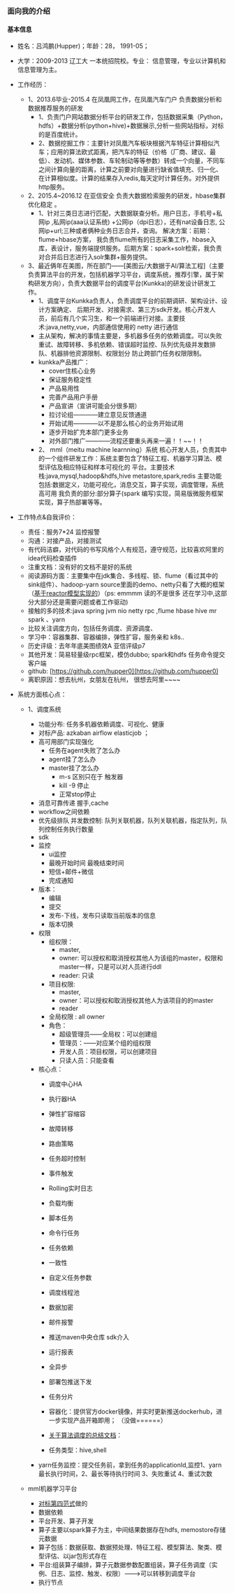 ### 面向我的介绍 
#### 基本信息
* 姓名：吕鸿鹏(Hupper)；年龄：28， 1991-05；
* 大学：2009-2013 辽工大 一本统招院校。专业： 信息管理，专业以计算机和信息管理为主。
* 工作经历：
	* 1、2013.6毕业-2015.4 在凤凰网工作，在凤凰汽车门户 负责数据分析和数据推荐服务的研发
		* 1、负责门户网站数据分析平台的研发工作，包括数据采集（Python，hdfs）+数据分析(python+hive)+数据展示,分析一些网站指标，对标的是百度统计。
		* 2、数据挖掘工作：主要针对凤凰汽车板块根据汽车特征计算相似汽车；应用的算法欧式距离，把汽车的特征（价格（厂商、建议、最低）、发动机、媒体参数、车轮制动等等参数）转成一个向量，不同车之间计算向量的距离，计算之前要对向量进行缺省值填充、归一化、在计算相似度。计算的结果存入redis,每天定时计算任务。对外提供http服务。
	* 2、2015.4~2016.12 在亚信安全 负责大数据检索服务的研发，hbase集群优化稳定 。
		* 1、针对三类日志进行匹配，大数据联查分析。用户日志，手机号+私网ip ,私网ip(aaa认证系统) +公网ip（dpi日志），还有nat设备日志, 公网ip+url;三种或者俩种业务日志合并，查询。 解决方案：前期：flume+hbase方案， 我负责flume所有的日志采集工作，hbase入库，表设计，服务端提供服务。后期方案：spark+solr检索，我负责对合并后日志进行入solr集群+服务提供。
	* 3、最近俩年在美图，所在部门——[美图云/大数据于AI/算法工程]（主要负责算法平台的开发，包括机器学习平台，调度系统，推荐引擎，属于架构研发方向），负责大数据平台的调度平台(Kunkka)的研发设计研发工作。
		* 1、调度平台Kunkka负责人，负责调度平台的前期调研、架构设计、设计方案确定、 后期开发、对接需求、第三方sdk开发。核心开发人员，前后有几个实习生，和一个前端进行对接。主要技术:java,netty,vue，内部通信使用的 netty 进行通信
		* 主从架构，解决的事情主要是，多机器多任务的依赖调度。可以失败重试、故障转移、多机依赖、错误超时监控、队列优先级并发数排队、机器排他资源限制、权限划分 防止跨部门任务权限限制。
		* kunkka产品推广：
			* cover住核心业务
			* 保证服务稳定性
			* 产品易用性
			* 完善产品用户手册 
			* 产品宣讲（宣讲可能会分很多期）
			* 拉讨论组————建立意见反馈通道
			* 开始试用————以不是那么核心的业务开始试用
			* 逐步开始扩充本部门更多业务
			* 对外部门推广————流程还要重头再来一遍！！~~！！
		* 2、 mml（meitu machine learnning）系统 核心开发人员，负责其中的一个组件研发工作：系统主要包含了特征工程、机器学习算法、模型评估及相应特征和样本可视化的 平台。主要技术栈:java,mysql,hadoop&hdfs,hive metastore,spark,redis 主要功能包括:数据定义，功能可视化，消息交互，算子实现，调度管理，系统高可用 我负责的部分:部分算子(spark 编写)实现，简易版微服务框架实现，算子热部署等等。

* 工作特点&自我评价：
	* 责任：服务7*24 监控报警
	* 沟通：对接产品，对接测试
	* 有代码洁癖，对代码的书写风格个人有规范，遵守规范，比较喜欢阿里的idea代码检查插件
	* 注重文档：没有好的文档不是好的系统
	* 阅读源码方面：主要集中在jdk集合、多线程、锁、flume（看过其中的sink组件）、hadoop-yarn source里面的demo、netty只看了大概的框架（<a href="https://github.com/hupper0/nioNetty">基于reactor模型实现的</a>）（ps: emmmm  读的不是很多 还在学习中,这部分大部分还是需要问题或者工作驱动)
	* 接触的多的技术:java spring jvm nio netty rpc ,flume hbase hive mr spark 、yarn
	* 比较关注调度方向，包括任务调度、资源调度、
	* 学习中：容器集群、容器编排，弹性扩容，服务亲和 k8s..
	* 历史评级：去年年底美图绩效A 亚信评级p7
	* 其他开发：简易轻量级rpc框架，模仿dubbo; spark和hdfs 任务命令提交客户端
	* github: [https://github.com/hupper0](https://github.com/hupper0)
	* 离职原因：想去杭州，女朋友在杭州， 很想去阿里~~~~


* 系统方面核心点：
	* 1、调度系统
		* 功能分布: 任务多机器依赖调度、可视化、健康
		* 对标产品: azkaban airflow elasticjob ；
		* 高可用部门实现强化 
			* 任务在agent失败了怎么办
			* agent挂了怎么办
			* master挂了怎么办
				* m-s 区别只在于 触发器 
				* kill -9 停止
				* 正常stop停止 
		* 消息可靠传递 握手,cache
		* workflow之间依赖
		* 优先级排队 并发数控制: 队列关联机器，队列关联机器，指定队列，队列控制任务执行数量
		* sdk
		* 监控
			* ui监控
			* 最晚开始时间 最晚结束时间 
			* 短信+邮件+微信
			* 完成通知 
		* 版本：
			* 编辑
			* 提交
			* 发布-下线，发布只读取当前版本的信息
			* 版本切换 
		* 权限
			* 组权限：
				* master,
				* owner: 可以授权和取消授权其他人为该组的master，权限和master一样，只是可以对人员进行ddl
				* reader: 只读
			* 项目权限:
				* master,
				* owner：可以授权和取消授权其他人为该项目的的master
				* reader
			* 全局权限 : all owner
			* 角色：
				* 超级管理员——全局权：可以创建组
				* 管理员：——对应某个组的组权限
				* 开发人员：项目权限，可以创建项目
				* 只读人员：只能查看
		* 核心点：
			* 调度中心HA
			* 执行器HA
			* 弹性扩容缩容
			* 故障转移
			* 路由策略
			* 任务超时控制
			* 事件触发
			* Rolling实时日志
			* 负载均衡
			* 脚本任务
			* 命令行任务
			* 任务依赖
			* 一致性
			* 自定义任务参数
			* 调度线程池
			* 数据加密
			* 邮件报警
			* 推送maven中央仓库 sdk介入
			* 运行报表
			* 全异步
			* 部署包推送下发
			* 任务分片
			* 容器化：提供官方docker镜像，并实时更新推送dockerhub，进一步实现产品开箱即用； （没做======）
			* [关于算法调度的总结文档](https://github.com/hupper0/javaInterview/blob/master/markdown/hadoop1.x%20vs%20%20hadoop2.x%20%20-%3Eyarn-%3E%E4%BC%8F%E7%BE%B2%E8%B0%83%E5%BA%A6-%3E%E8%AE%BE%E8%AE%A1%E8%B0%83%E5%BA%A6%E7%B3%BB%E7%BB%9F.md)：
				
			* 任务类型：hive,shell
		* yarn任务监控：提交任务前，拿到任务的applicationId,监控1、yarn最长执行时间，2、最长等待执行时间 3、失败重试 4、重试次数

	* mml机器学习平台
		* [对标第四范式](https://www.4paradigm.com/support/help/)做的
		* 数据依赖
		* 平台开发、算子开发
		* 算子主要以spark算子为主，中间结果数据存在hdfs, memostore存储元数据
		* 算子包括：数据获取、数据预处理、特征工程、模型算法、聚类、模型评估、以jar包形式存在
		* 平台:组装算子编排，算子元数据参数配置组装，算子任务调度（实例、日志、监控、触发、权限）--->可以转移到调度平台
		* 执行节点



	
	
	
	
	
